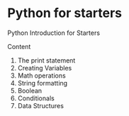 # Python for starters

Python Introduction for Starters

Content

1. The print statement 
2. Creating Variables
3. Math operations
4. String formatting
5. Boolean
6. Conditionals
7. Data Structures
